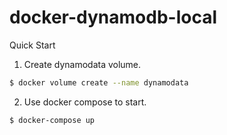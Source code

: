 # docker-dynamodb-local

Quick Start

1. Create dynamodata volume.
```sh
$ docker volume create --name dynamodata
```

2. Use docker compose to start.
```sh
$ docker-compose up
```
